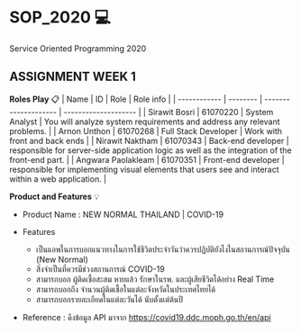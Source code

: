 # SOP_2020  :computer:
Service Oriented Programming 2020
## ASSIGNMENT WEEK 1
**Roles Play** :clipboard:
| Name         | ID       | Role                 | Role info            |
| ------------ | -------- | -------------------- | -------------------- |
| Sirawit Bosri | 61070220 | System Analyst | You will analyze system requirements and address any relevant problems.  |
| Arnon Unthon | 61070268 | Full Stack Developer | Work with front and back ends |
| Nirawit Naktham | 61070343 | Back-end developer | responsible for server-side application logic as well as the integration of the front-end part. |
| Angwara Paolakleam | 61070351 | Front-end developer |  responsible for implementing visual elements that users see and interact within a web application. |



**Product and Features**  :bulb:
* Product Name : NEW NORMAL THAILAND | COVID-19 
* Features 
  - เป็นแอพในการบอกแนวทางในการใช้ชีวิตประจำวันว่าควรปฏิบัติยังไงในสถานการณ์ปัจจุบัน (New Normal)
  - สิ่งจำเป็นที่ควรมีช่วงสถานการณ์ COVID-19
  - สามารถบอก ผู้ติดเชื้อสะสม หายแล้ว รักษาในรพ. และผู้เสียชีวิตได้อย่าง Real Time
  - สามารถบอกถึง จำนวนผู้ติดเชื้อในแต่ละจังหวัดในประเทศไทยได้
  - สามารถบอกรายละเอียดในแต่ละวันได้ นับตั้งแต่ต้นปี
 
* Reference : ดึงข้อมูล API มาจาก https://covid19.ddc.moph.go.th/en/api
